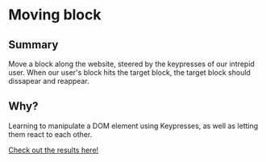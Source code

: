 # Moving block

## Summary
Move a block along the website, steered by the keypresses of our intrepid user. When our user's block hits the target block, the target block should dissapear and reappear.

## Why?
Learning to manipulate a DOM element using Keypresses, as well as letting them react to each other.

[Check out the results here!](https://rafswiggers.github.io/moving-block/)